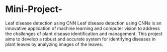 # Mini-Project-
Leaf disease detection using CNN
Leaf disease detection using CNNs is an innovative application of machine learning and computer vision to address the challenges of plant disease identification and management. This project aims to develop a robust and accurate system for identifying diseases in plant leaves by analyzing images of the leaves.
